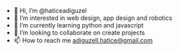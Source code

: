 - 👋 Hi, I’m @haticeadiguzel
- 👀 I’m interested in web design, app design and robotics
- 🌱 I’m currently learning python and javascript
- 💞️ I’m looking to collaborate on create projects
- 📫 How to reach me adiguzell.hatice@gmail.com

<!---
haticeadiguzel/haticeadiguzel is a ✨ special ✨ repository because its `README.md` (this file) appears on your GitHub profile.
You can click the Preview link to take a look at your changes.
--->
